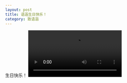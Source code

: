 ```yaml
---
layout: post
title: 语涵生日快乐！
category: 致语涵
---
```

生日快乐！
![cover](https://raw.githubusercontent.com/huiqiang233/huiqiang233.github.io/master/image/cyhhappybirthday.mp4)
